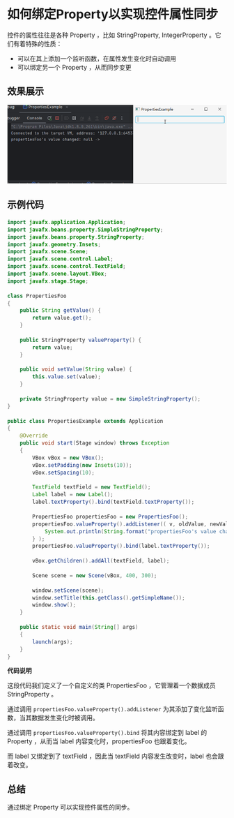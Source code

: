 # 如何绑定Property以实现控件属性同步

控件的属性往往是各种 Property ，比如 StringProperty, IntegerProperty 。它们有着特殊的性质：

- 可以在其上添加一个监听函数，在属性发生变化时自动调用
- 可以绑定另一个 Property ，从而同步变更

## 效果展示

![](./pic/PropertyExample.gif)

## 示例代码

```java
import javafx.application.Application;
import javafx.beans.property.SimpleStringProperty;
import javafx.beans.property.StringProperty;
import javafx.geometry.Insets;
import javafx.scene.Scene;
import javafx.scene.control.Label;
import javafx.scene.control.TextField;
import javafx.scene.layout.VBox;
import javafx.stage.Stage;

class PropertiesFoo
{
    public String getValue() {
        return value.get();
    }

    public StringProperty valueProperty() {
        return value;
    }

    public void setValue(String value) {
        this.value.set(value);
    }

    private StringProperty value = new SimpleStringProperty();
}

public class PropertiesExample extends Application
{
    @Override
    public void start(Stage window) throws Exception
    {
        VBox vBox = new VBox();
        vBox.setPadding(new Insets(10));
        vBox.setSpacing(10);

        TextField textField = new TextField();
        Label label = new Label();
        label.textProperty().bind(textField.textProperty());
        
        PropertiesFoo propertiesFoo = new PropertiesFoo();
        propertiesFoo.valueProperty().addListener(( v, oldValue, newValue ) -> {
            System.out.println(String.format("propertiesFoo's value changed: %s -> %s", oldValue, propertiesFoo.getValue()));
        } );
        propertiesFoo.valueProperty().bind(label.textProperty());
        
        vBox.getChildren().addAll(textField, label);

        Scene scene = new Scene(vBox, 400, 300);

        window.setScene(scene);
        window.setTitle(this.getClass().getSimpleName());
        window.show();
    }

    public static void main(String[] args)
    {
        launch(args);
    }
}
```

**代码说明**

这段代码我们定义了一个自定义的类 PropertiesFoo ，它管理着一个数据成员 StringProperty 。

通过调用 `propertiesFoo.valueProperty().addListener` 为其添加了变化监听函数，当其数据发生变化时被调用。

通过调用 `propertiesFoo.valueProperty().bind` 将其内容绑定到 label 的 Property ，从而当 label 内容变化时，propertiesFoo 也跟着变化。

而 label 又绑定到了 textField ，因此当 textField 内容发生改变时，label 也会跟着改变。

## 总结

通过绑定 Property 可以实现控件属性的同步。